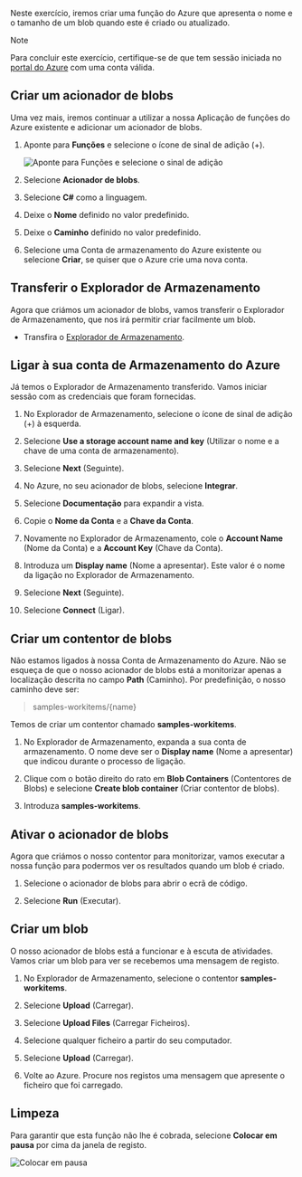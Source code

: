 Neste exercício, iremos criar uma função do Azure que apresenta o nome e o tamanho de um blob quando este é criado ou atualizado. 

> [!NOTE]
> Para concluir este exercício, certifique-se de que tem sessão iniciada no [portal do Azure](https://portal.azure.com/) com uma conta válida.

## <a name="create-a-blob-trigger"></a>Criar um acionador de blobs

Uma vez mais, iremos continuar a utilizar a nossa Aplicação de funções do Azure existente e adicionar um acionador de blobs.

1. Aponte para **Funções** e selecione o ícone de sinal de adição (+).

    ![Aponte para Funções e selecione o sinal de adição](../media/4-hover-function.png)

1. Selecione **Acionador de blobs**.

1. Selecione **C#** como a linguagem. 

1. Deixe o **Nome** definido no valor predefinido.

1. Deixe o **Caminho** definido no valor predefinido.

1. Selecione uma Conta de armazenamento do Azure existente ou selecione **Criar**, se quiser que o Azure crie uma nova conta.

## <a name="download-storage-explorer"></a>Transferir o Explorador de Armazenamento

Agora que criámos um acionador de blobs, vamos transferir o Explorador de Armazenamento, que nos irá permitir criar facilmente um blob.

- Transfira o [Explorador de Armazenamento](http://storageexplorer.com).

## <a name="connect-to-your-azure-storage-account"></a>Ligar à sua conta de Armazenamento do Azure

Já temos o Explorador de Armazenamento transferido. Vamos iniciar sessão com as credenciais que foram fornecidas.

1. No Explorador de Armazenamento, selecione o ícone de sinal de adição (+) à esquerda.

1. Selecione **Use a storage account name and key** (Utilizar o nome e a chave de uma conta de armazenamento).

1. Selecione **Next** (Seguinte).

1. No Azure, no seu acionador de blobs, selecione **Integrar**.

1. Selecione **Documentação** para expandir a vista.

1. Copie o **Nome da Conta** e a **Chave da Conta**.

1. Novamente no Explorador de Armazenamento, cole o **Account Name** (Nome da Conta) e a **Account Key** (Chave da Conta).

1. Introduza um **Display name** (Nome a apresentar). Este valor é o nome da ligação no Explorador de Armazenamento.

1. Selecione **Next** (Seguinte).

1. Selecione **Connect** (Ligar). 

## <a name="create-a-blob-container"></a>Criar um contentor de blobs

Não estamos ligados à nossa Conta de Armazenamento do Azure. Não se esqueça de que o nosso acionador de blobs está a monitorizar apenas a localização descrita no campo **Path** (Caminho). Por predefinição, o nosso caminho deve ser:

> samples-workitems/{name}

Temos de criar um contentor chamado **samples-workitems**.

1. No Explorador de Armazenamento, expanda a sua conta de armazenamento. O nome deve ser o **Display name** (Nome a apresentar) que indicou durante o processo de ligação.

1. Clique com o botão direito do rato em **Blob Containers** (Contentores de Blobs) e selecione **Create blob container** (Criar contentor de blobs).

1. Introduza **samples-workitems**.

## <a name="turn-on-your-blob-trigger"></a>Ativar o acionador de blobs

Agora que criámos o nosso contentor para monitorizar, vamos executar a nossa função para podermos ver os resultados quando um blob é criado.

1. Selecione o acionador de blobs para abrir o ecrã de código.

1. Selecione **Run** (Executar).

## <a name="create-a-blob"></a>Criar um blob

O nosso acionador de blobs está a funcionar e à escuta de atividades. Vamos criar um blob para ver se recebemos uma mensagem de registo.

1. No Explorador de Armazenamento, selecione o contentor **samples-workitems**.

1. Selecione **Upload** (Carregar). 

1. Selecione **Upload Files** (Carregar Ficheiros).

1. Selecione qualquer ficheiro a partir do seu computador.

1. Selecione **Upload** (Carregar).

1. Volte ao Azure. Procure nos registos uma mensagem que apresente o ficheiro que foi carregado.

## <a name="clean-up"></a>Limpeza

Para garantir que esta função não lhe é cobrada, selecione **Colocar em pausa** por cima da janela de registo.

![Colocar em pausa](../media/4-pause-timer.png)


